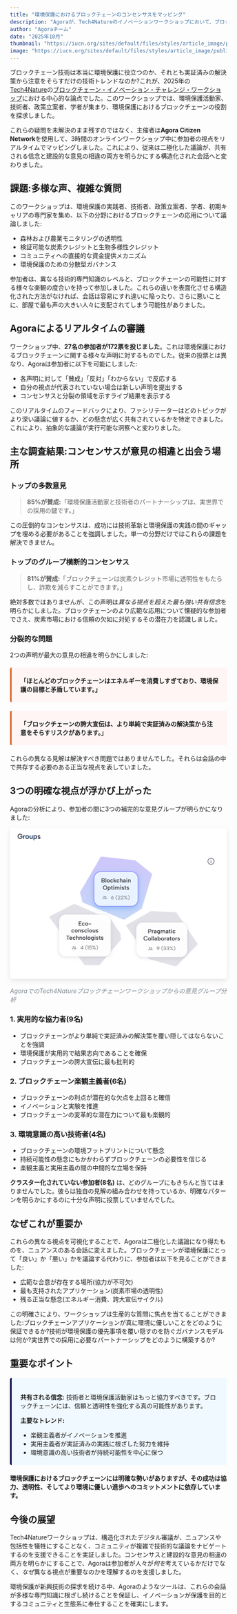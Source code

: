 ```yaml
---
title: "環境保護におけるブロックチェーンのコンセンサスをマッピング"
description: "Agoraが、Tech4Natureのイノベーションワークショップにおいて、ブロックチェーン技術に関する多様な視点をナビゲートする支援をした方法。"
author: "Agoraチーム"
date: "2025年10月"
thumbnail: "https://iucn.org/sites/default/files/styles/article_image/public/2025-08/006_flona_carajas_joao-marcos-rosac-1.jpg?h=4cc6839d&itok=2_-LFOvZ"
image: "https://iucn.org/sites/default/files/styles/article_image/public/2025-08/006_flona_carajas_joao-marcos-rosac-1.jpg?h=4cc6839d&itok=2_-LFOvZ"
---
```


ブロックチェーン技術は本当に環境保護に役立つのか、それとも実証済みの解決策から注意をそらすだけの技術トレンドなのか?これが、2025年の[Tech4Nature](https://www.tech4nature.org/)の[ブロックチェーン・イノベーション・チャレンジ・ワークショップ](https://iucn.org/blog/202510/spark-spotlight-tech4nature-innovation-journey-continues-shape-conservations-future)における中心的な論点でした。このワークショップでは、環境保護活動家、技術者、政策立案者、学者が集まり、環境保護におけるブロックチェーンの役割を探求しました。

これらの疑問を未解決のまま残すのではなく、主催者は**Agora Citizen Network**を使用して、3時間のオンラインワークショップ中に参加者の視点をリアルタイムでマッピングしました。これにより、従来は二極化した議論が、共有される信念と建設的な意見の相違の両方を明らかにする構造化された会話へと変わりました。

## 課題:多様な声、複雑な質問

このワークショップは、環境保護の実践者、技術者、政策立案者、学者、初期キャリアの専門家を集め、以下の分野におけるブロックチェーンの応用について議論しました:

- 森林および農業モニタリングの透明性
- 検証可能な炭素クレジットと生物多様性クレジット
- コミュニティへの直接的な資金提供メカニズム
- 環境保護のための分散型ガバナンス

参加者は、異なる技術的専門知識のレベルと、ブロックチェーンの可能性に対する様々な楽観の度合いを持って参加しました。これらの違いを表面化させる構造化された方法がなければ、会話は容易にすれ違いに陥ったり、さらに悪いことに、部屋で最も声の大きい人々に支配されてしまう可能性がありました。

## Agoraによるリアルタイムの審議

ワークショップ中、**27名の参加者が172票を投じました**。これは環境保護におけるブロックチェーンに関する様々な声明に対するものでした。従来の投票とは異なり、Agoraは参加者に以下を可能にしました:

- 各声明に対して「賛成」「反対」「わからない」で反応する
- 自分の視点が代表されていない場合は新しい声明を提出する
- コンセンサスと分裂の領域を示すライブ結果を表示する

このリアルタイムのフィードバックにより、ファシリテーターはどのトピックがより深い議論に値するか、どの懸念が広く共有されているかを特定できました。これにより、抽象的な議論が実行可能な洞察へと変わりました。

## 主な調査結果:コンセンサスが意見の相違と出会う場所

### トップの多数意見

> **85%が賛成:**「環境保護活動家と技術者のパートナーシップは、実世界での採用の鍵です。」

この圧倒的なコンセンサスは、成功には技術革新と環境保護の実践の間のギャップを埋める必要があることを強調しました。単一の分野だけではこれらの課題を解決できません。

### トップのグループ横断的コンセンサス

> **81%が賛成:**「ブロックチェーンは炭素クレジット市場に透明性をもたらし、詐欺を減らすことができます。」

絶対多数ではありませんが、この声明は*異なる視点を超えた最も強い共有信念*を明らかにしました。ブロックチェーンのより広範な応用について懐疑的な参加者でさえ、炭素市場における信頼の欠如に対処するその潜在力を認識しました。

### 分裂的な問題

2つの声明が最大の意見の相違を明らかにしました:

<div style="background: #fff5f5; border-left: 4px solid #d96f2d; padding: 20px; margin: 20px 0; border-radius: 4px;">
  <p style="margin: 0;"><strong>「ほとんどのブロックチェーンはエネルギーを消費しすぎており、環境保護の目標と矛盾しています。」</strong></p>
</div>

<div style="background: #fff5f5; border-left: 4px solid #d96f2d; padding: 20px; margin: 20px 0; border-radius: 4px;">
  <p style="margin: 0;"><strong>「ブロックチェーンの誇大宣伝は、より単純で実証済みの解決策から注意をそらすリスクがあります。」</strong></p>
</div>

これらの異なる見解は解決すべき問題ではありませんでした。それらは会話の中で共存する必要のある正当な視点を表していました。

## 3つの明確な視点が浮かび上がった

Agoraの分析により、参加者の間に3つの補完的な意見グループが明らかになりました:

<div class="text-center my-4">
  <img src="/images/tech4nature-analysis.png" alt="3つのクラスターを示すAgoraの意見グループ分析" class="img-fluid" style="max-width: 100%; border-radius: 8px; box-shadow: 0 4px 12px rgba(0, 0, 0, 0.1);">
  <p class="mt-2" style="font-size: 14px; color: #818992; font-style: italic;">AgoraでのTech4Natureブロックチェーンワークショップからの意見グループ分析</p>
</div>

### 1. 実用的な協力者(9名)
- ブロックチェーンがより単純で実証済みの解決策を覆い隠してはならないことを強調
- 環境保護が実用的で結果志向であることを確保
- ブロックチェーンの誇大宣伝に最も批判的

### 2. ブロックチェーン楽観主義者(6名)
- ブロックチェーンの利点が潜在的な欠点を上回ると確信
- イノベーションと実験を推進
- ブロックチェーンの変革的な潜在力について最も楽観的

### 3. 環境意識の高い技術者(4名)
- ブロックチェーンの環境フットプリントについて懸念
- 持続可能性の懸念にもかかわらずブロックチェーンの必要性を信じる
- 楽観主義と実用主義の間の中間的な立場を保持

**クラスター化されていない参加者(8名)**
は、どのグループにもきちんと当てはまりませんでした。彼らは独自の見解の組み合わせを持っているか、明確なパターンを明らかにするのに十分な声明に投票していませんでした。

## なぜこれが重要か

これらの異なる視点を可視化することで、Agoraは二極化した議論になり得たものを、ニュアンスのある会話に変えました。ブロックチェーンが環境保護にとって「良い」か「悪い」かを議論する代わりに、参加者は以下を見ることができました:

- 広範な合意が存在する場所(協力が不可欠)
- 最も支持されたアプリケーション(炭素市場の透明性)
- 残る正当な懸念(エネルギー消費、誇大宣伝サイクル)

この明確さにより、ワークショップは生産的な質問に焦点を当てることができました:ブロックチェーンアプリケーションが真に環境に優しいことをどのように保証できるか?技術が環境保護の優先事項を覆い隠すのを防ぐガバナンスモデルは何か?実世界での採用に必要なパートナーシップをどのように構築するか?

## 重要なポイント

<div style="background: #f0f9ff; border-left: 4px solid #090F53; padding: 20px; margin: 20px 0; border-radius: 4px;">
  <p style="margin-bottom: 10px;"><strong>共有される信念:</strong> 技術者と環境保護活動家はもっと協力すべきです。ブロックチェーンには、信頼と透明性を強化する真の可能性があります。</p>
  <p style="margin-bottom: 10px;"><strong>主要なトレンド:</strong></p>
  <ul style="margin-bottom: 0;">
    <li>楽観主義者がイノベーションを推進</li>
    <li>実用主義者が実証済みの実践に根ざした努力を維持</li>
    <li>環境意識の高い技術者が持続可能性を中心に保つ</li>
  </ul>
</div>

**環境保護におけるブロックチェーンには明確な勢いがありますが、その成功は協力、透明性、そしてより環境に優しい進歩へのコミットメントに依存しています。**

## 今後の展望

Tech4Natureワークショップは、構造化されたデジタル審議が、ニュアンスや包括性を犠牲にすることなく、コミュニティが複雑で技術的な議論をナビゲートするのを支援できることを実証しました。コンセンサスと建設的な意見の相違の両方を明らかにすることで、Agoraは参加者が人々が*何を*考えているかだけでなく、*なぜ*異なる視点が重要なのかを理解するのを支援しました。

環境保護が新興技術の探求を続ける中、Agoraのようなツールは、これらの会話が多様な専門知識に根ざし続けることを保証し、イノベーションが保護を目的とするコミュニティと生態系に奉仕することを確実にします。
